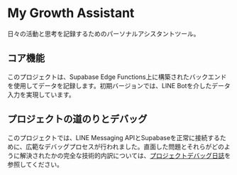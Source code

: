 # My Growth Assistant

日々の活動と思考を記録するためのパーソナルアシスタントツール。

## コア機能

このプロジェクトは、Supabase Edge Functions上に構築されたバックエンドを使用してデータを記録します。初期バージョンでは、LINE Botを介したデータ入力を実現しています。

## プロジェクトの道のりとデバッグ

このプロジェクトでは、LINE Messaging APIとSupabaseを正常に接続するために、広範なデバッグプロセスが行われました。直面した問題とそれらがどのように解決されたかの完全な技術的内訳については、[プロジェクトデバッグ日誌](./docs/DEBUG_DIARY.md)を参照してください。
